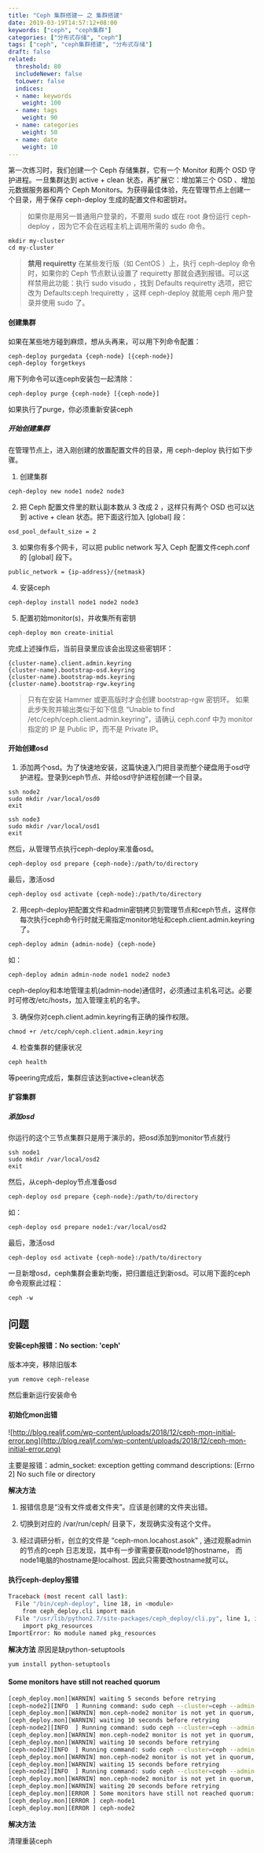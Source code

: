 ```yaml
---
title: "Ceph 集群搭建一 之 集群搭建"
date: 2019-03-19T14:57:12+08:00
keywords: ["ceph", "ceph集群"]
categories: ["分布式存储", "ceph"]
tags: ["ceph", "ceph集群搭建", "分布式存储"]
draft: false
related:
  threshold: 80
  includeNewer: false
  toLower: false
  indices:
  - name: keywords
    weight: 100
  - name: tags
    weight: 90
  - name: categories
    weight: 50
  - name: date
    weight: 10
---
```



第一次练习时，我们创建一个 Ceph 存储集群，它有一个 Monitor 和两个 OSD 守护进程。一旦集群达到 active + clean 状态，再扩展它：增加第三个 OSD 、增加元数据服务器和两个 Ceph Monitors。为获得最佳体验，先在管理节点上创建一个目录，用于保存 ceph-deploy 生成的配置文件和密钥对。

> 如果你是用另一普通用户登录的，不要用 sudo 或在 root 身份运行 ceph-deploy ，因为它不会在远程主机上调用所需的 sudo 命令。

```
mkdir my-cluster
cd my-cluster
```

> **禁用 requiretty** 
 在某些发行版（如 CentOS ）上，执行 ceph-deploy 命令时，如果你的 Ceph 节点默认设置了 requiretty 那就会遇到报错。可以这样禁用此功能：执行 sudo visudo ，找到 Defaults requiretty 选项，把它改为 Defaults:ceph !requiretty ，这样 ceph-deploy 就能用 ceph 用户登录并使用 sudo 了。

#### 创建集群
如果在某些地方碰到麻烦，想从头再来，可以用下列命令配置：
```
ceph-deploy purgedata {ceph-node} [{ceph-node}]
ceph-deploy forgetkeys
```

用下列命令可以连ceph安装包一起清除：
```
ceph-deploy purge {ceph-node} [{ceph-node}]
```
如果执行了purge，你必须重新安装ceph

##### 开始创建集群
在管理节点上，进入刚创建的放置配置文件的目录，用 ceph-deploy 执行如下步骤。
1. 创建集群
```
ceph-deploy new node1 node2 node3
```

2. 把 Ceph 配置文件里的默认副本数从 3 改成 2 ，这样只有两个 OSD 也可以达到 active + clean 状态。把下面这行加入 [global] 段：
```
osd_pool_default_size = 2
```

3. 如果你有多个网卡，可以把 public network 写入 Ceph 配置文件ceph.conf的 [global] 段下。
```
public_network = {ip-address}/{netmask}
```

4. 安装ceph

```
ceph-deploy install node1 node2 node3
```
5. 配置初始monitor(s)，并收集所有密钥
```
ceph-deploy mon create-initial
```

完成上述操作后，当前目录里应该会出现这些密钥环：
```
{cluster-name}.client.admin.keyring
{cluster-name}.bootstrap-osd.keyring
{cluster-name}.bootstrap-mds.keyring
{cluster-name}.bootstrap-rgw.keyring
```

> 只有在安装 Hammer 或更高版时才会创建 bootstrap-rgw 密钥环。
>  如果此步失败并输出类似于如下信息 “Unable to find /etc/ceph/ceph.client.admin.keyring”，请确认 ceph.conf 中为 monitor 指定的 IP 是 Public IP，而不是 Private IP。


#### 开始创建osd
1. 添加两个osd。为了快速地安装，这篇快速入门把目录而整个硬盘用于osd守护进程。登录到ceph节点、并给osd守护进程创建一个目录。
```
ssh node2
sudo mkdir /var/local/osd0
exit

ssh node3
sudo mkdir /var/local/osd1
exit
```

然后，从管理节点执行ceph-deploy来准备osd。

```
ceph-deploy osd prepare {ceph-node}:/path/to/directory
```

最后，激活osd
```
ceph-deploy osd activate {ceph-node}:/path/to/directory
```

2. 用ceph-deploy把配置文件和admin密钥拷贝到管理节点和ceph节点，这样你每次执行ceph命令行时就无需指定monitor地址和ceph.client.admin.keyring了。
```
ceph-deploy admin {admin-node} {ceph-node}
```
如：
```
ceph-deploy admin admin-node node1 node2 node3
```

ceph-deploy和本地管理主机(admin-node)通信时，必须通过主机名可达。必要时可修改/etc/hosts，加入管理主机的名字。

3. 确保你对ceph.client.admin.keyring有正确的操作权限。
```
chmod +r /etc/ceph/ceph.client.admin.keyring
```

4. 检查集群的健康状况
```
ceph health
```

等peering完成后，集群应该达到active+clean状态


#### 扩容集群
##### 添加osd
你运行的这个三节点集群只是用于演示的，把osd添加到monitor节点就行
```
ssh node1
sudo mkdir /var/local/osd2
exit
```
然后，从ceph-deploy节点准备osd
```
ceph-deploy osd prepare {ceph-node}:/path/to/directory
```
如：
```
ceph-deploy osd prepare node1:/var/local/osd2
```

最后，激活osd
```
ceph-deploy osd activate {ceph-node}:/path/to/directory
```


一旦新增osd，ceph集群会重新均衡，把归置组迁到新osd。可以用下面的ceph命令观察此过程：
```
ceph -w
```





## 问题
#### 安装ceph报错：No section: 'ceph'
版本冲突，移除旧版本
```
yum remove ceph-release
```
然后重新运行安装命令

#### 初始化mon出错
![http://blog.realjf.com/wp-content/uploads/2018/12/ceph-mon-initial-error.png](http://blog.realjf.com/wp-content/uploads/2018/12/ceph-mon-initial-error.png)

主要是报错：admin_socket: exception getting command descriptions: [Errno 2] No such file or directory

**解决方法**

1. 报错信息是“没有文件或者文件夹”。应该是创建的文件夹出错。

2. 切换到对应的 /var/run/ceph/ 目录下，发现确实没有这个文件。

3. 经过调研分析，创立的文件是 “ceph-mon.locahost.asok” , 通过观察admin的节点的ceph 日志发现，其中有一步骤需要获取node1的hostname， 而node1电脑的hostname是localhost. 因此只需要改hostname就可以。

#### 执行ceph-deploy报错
```sh
Traceback (most recent call last):
  File "/bin/ceph-deploy", line 18, in <module>
    from ceph_deploy.cli import main
  File "/usr/lib/python2.7/site-packages/ceph_deploy/cli.py", line 1, in <module>
    import pkg_resources
ImportError: No module named pkg_resources
```
**解决方法**
原因是缺python-setuptools
```sh
yum install python-setuptools
```

#### Some monitors have still not reached quorum
```sh
[ceph_deploy.mon][WARNIN] waiting 5 seconds before retrying
[ceph-node2][INFO  ] Running command: sudo ceph --cluster=ceph --admin-daemon /var/run/ceph/ceph-mon.ceph-node2.asok mon_status
[ceph_deploy.mon][WARNIN] mon.ceph-node2 monitor is not yet in quorum, tries left: 4
[ceph_deploy.mon][WARNIN] waiting 10 seconds before retrying
[ceph-node2][INFO  ] Running command: sudo ceph --cluster=ceph --admin-daemon /var/run/ceph/ceph-mon.ceph-node2.asok mon_status
[ceph_deploy.mon][WARNIN] mon.ceph-node2 monitor is not yet in quorum, tries left: 3
[ceph_deploy.mon][WARNIN] waiting 10 seconds before retrying
[ceph-node2][INFO  ] Running command: sudo ceph --cluster=ceph --admin-daemon /var/run/ceph/ceph-mon.ceph-node2.asok mon_status
[ceph_deploy.mon][WARNIN] mon.ceph-node2 monitor is not yet in quorum, tries left: 2
[ceph_deploy.mon][WARNIN] waiting 15 seconds before retrying
[ceph-node2][INFO  ] Running command: sudo ceph --cluster=ceph --admin-daemon /var/run/ceph/ceph-mon.ceph-node2.asok mon_status
[ceph_deploy.mon][WARNIN] mon.ceph-node2 monitor is not yet in quorum, tries left: 1
[ceph_deploy.mon][WARNIN] waiting 20 seconds before retrying
[ceph_deploy.mon][ERROR ] Some monitors have still not reached quorum:
[ceph_deploy.mon][ERROR ] ceph-node1
[ceph_deploy.mon][ERROR ] ceph-node2
```
**解决方法**

清理重装ceph


